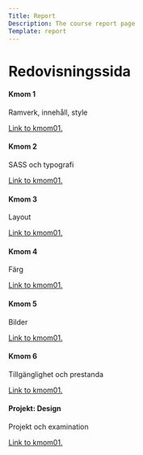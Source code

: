 ```yaml
---
Title: Report
Description: The course report page
Template: report
---
```



Redovisningssida
==================
<!-- * [kmom01](report/kmom01)
* [kmom02](report/kmom02)
* [kmom03](report/kmom03)
* [kmom04](report/kmom04)
* [kmom05](report/kmom05)
* [kmom06](report/kmom06)
* [kmom10](report/kmom10) -->
<div class="kmom01">
<h4>Kmom 1</h4>
<p>Ramverk, innehåll, style</p>
<a class="kmom-link" href="report/kmom01" title="Kmom01" role="button">
    <i class="fas fa-chevron-circle-right fa-2x" aria-hidden="true"></i>
    <span class="sr-only">Link to kmom01.</span>
</a>
</div>

<div class="kmom02">
<h4>Kmom 2</h4>
<p>SASS och typografi</p>
<a class="kmom-link" href="report/kmom02" title="Kmom02" role="button">
    <i class="fas fa-chevron-circle-right fa-2x" aria-hidden="true"></i>
    <span class="sr-only">Link to kmom01.</span>
</a>
</div>

<div class="kmom03">
<h4>Kmom 3</h4>
<p>Layout</p>
<a class="kmom-link" href="report/kmom03" title="Kmom03" role="button">
    <i class="fas fa-chevron-circle-right fa-2x" aria-hidden="true"></i>
    <span class="sr-only">Link to kmom01.</span>
</a>
</div>

<div class="kmom04">
<h4>Kmom 4</h4>
<p>Färg</p>
<a class="kmom-link" href="report/kmom04" title="Kmom04" role="button">
    <i class="fas fa-chevron-circle-right fa-2x" aria-hidden="true"></i>
    <span class="sr-only">Link to kmom01.</span>
</a>
</div>

<div class="kmom05">
<h4>Kmom 5</h4>
<p>Bilder</p>
<a class="kmom-link" href="report/kmom05" title="Kmom05" role="button">
    <i class="fas fa-chevron-circle-right fa-2x" aria-hidden="true"></i>
    <span class="sr-only">Link to kmom01.</span>
</a>
</div>

<div class="kmom06">
<h4>Kmom 6</h4>
<p>Tillgänglighet och prestanda</p>
<a class="kmom-link" href="report/kmom06" title="Kmom06" role="button">
    <i class="fas fa-chevron-circle-right fa-2x" aria-hidden="true"></i>
    <span class="sr-only">Link to kmom01.</span>
</a>
</div>

<div class="kmom10">
<h4>Projekt: Design</h4>
<p>Projekt och examination</p>
<a class="kmom-link" href="report/kmom10" title="Kmom10" role="button">
    <i class="fas fa-chevron-circle-right fa-2x" aria-hidden="true"></i>
    <span class="sr-only">Link to kmom01.</span>
</a>
</div>
